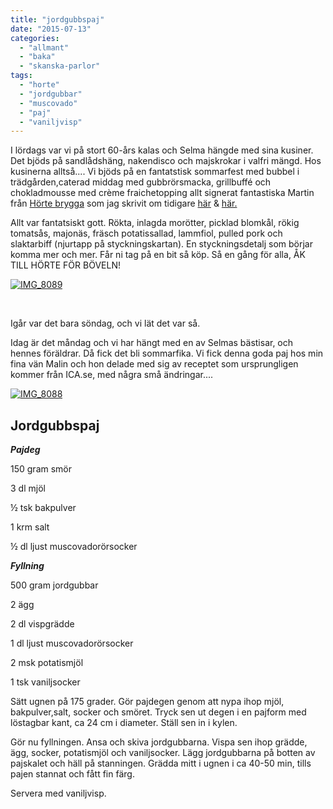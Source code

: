 ```yaml
---
title: "jordgubbspaj"
date: "2015-07-13"
categories: 
  - "allmant"
  - "baka"
  - "skanska-parlor"
tags: 
  - "horte"
  - "jordgubbar"
  - "muscovado"
  - "paj"
  - "vaniljvisp"
---
```


I lördags var vi på stort 60-års kalas och Selma hängde med sina kusiner. Det bjöds på sandlådshäng, nakendisco och majskrokar i valfri mängd. Hos kusinerna alltså.... Vi bjöds på en fantatstisk sommarfest med bubbel i trädgården,caterad middag med gubbrörsmacka, grillbuffé och chokladmousse med crème fraichetopping allt signerat fantastiska Martin från [Hörte brygga](http://hortebrygga.se/) som jag skrivit om tidigare [här](http://import.local/2015/04/30/lystring/) & [här.](http://import.local/2014/07/22/horte-brygga-och-nagra-hallon/)

Allt var fantatsiskt gott. Rökta, inlagda morötter, picklad blomkål, rökig tomatsås, majonäs, fräsch potatissallad, lammfiol, pulled pork och slaktarbiff (njurtapp på styckningskartan). En styckningsdetalj som börjar komma mer och mer. Får ni tag på en bit så köp. Så en gång för alla, ÅK TILL HÖRTE FÖR BÖVELN!

[![IMG_8089](images/IMG_8089.jpg)](http://import.local/wp-content/uploads/2015/07/IMG_8089.jpg)

 

Igår var det bara söndag, och vi lät det var så.

Idag är det måndag och vi har hängt med en av Selmas bästisar, och hennes föräldrar. Då fick det bli sommarfika. Vi fick denna goda paj hos min fina vän Malin och hon delade med sig av receptet som ursprungligen kommer från ICA.se, med några små ändringar....

[![IMG_8088](images/IMG_8088-1020x1020.jpg)](http://import.local/wp-content/uploads/2015/07/IMG_8088.jpg)

## **Jordgubbspaj**

_**Pajdeg**_

150 gram smör

3 dl mjöl

½ tsk bakpulver

1 krm salt

½ dl ljust muscovadorörsocker

_**Fyllning**_

500 gram jordgubbar

2 ägg

2 dl vispgrädde

1 dl ljust muscovadorörsocker

2 msk potatismjöl

1 tsk vaniljsocker

Sätt ugnen på 175 grader. Gör pajdegen genom att nypa ihop mjöl, bakpulver,salt, socker och smöret. Tryck sen ut degen i en pajform med löstagbar kant, ca 24 cm i diameter. Ställ sen in i kylen.

Gör nu fyllningen. Ansa och skiva jordgubbarna. Vispa sen ihop grädde, ägg, socker, potatismjöl och vaniljsocker. Lägg jordgubbarna på botten av pajskalet och häll på stanningen. Grädda mitt i ugnen i ca 40-50 min, tills pajen stannat och fått fin färg.

Servera med vaniljvisp.
